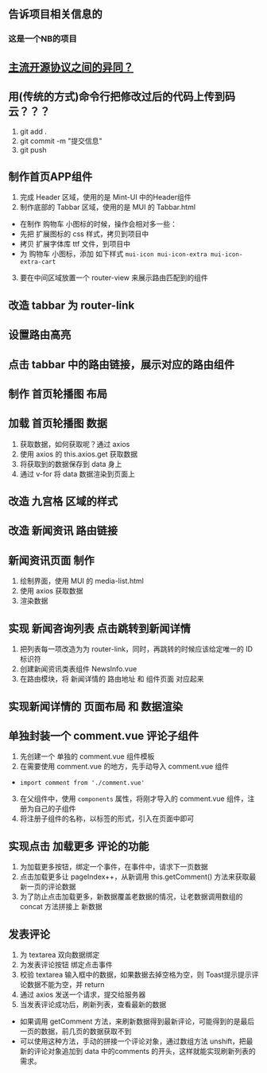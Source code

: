 ## 告诉项目相关信息的

### 这是一个NB的项目

## [主流开源协议之间的异同？](https://www.zhihu.com/question/19568896)

## 用(传统的方式)命令行把修改过后的代码上传到码云？？？
1. git add .
2. git commit -m "提交信息"
3. git push

## 制作首页APP组件
1. 完成 Header  区域，使用的是 Mint-UI 中的Header组件
2. 制作底部的 Tabbar 区域，使用的是 MUI 的 Tabbar.html
  + 在制作 购物车 小图标的时候，操作会相对多一些：
  + 先把 扩展图标的 css 样式，拷贝到项目中
  + 拷贝 扩展字体库 ttf 文件，到项目中
  + 为 购物车 小图标，添加 如下样式 `mui-icon mui-icon-extra mui-icon-extra-cart`
3. 要在中间区域放置一个 router-view 来展示路由匹配到的组件

## 改造 tabbar 为 router-link

## 设置路由高亮

## 点击 tabbar 中的路由链接，展示对应的路由组件

## 制作 首页轮播图 布局

## 加载 首页轮播图 数据
1. 获取数据，如何获取呢？通过 axios
2. 使用 axios 的 this.axios.get 获取数据
3. 将获取到的数据保存到 data 身上
4. 通过 v-for 将 data 数据渲染到页面上

## 改造 九宫格 区域的样式

## 改造 新闻资讯 路由链接

## 新闻资讯页面 制作
1. 绘制界面，使用 MUI 的 media-list.html
2. 使用 axios 获取数据
3. 渲染数据

## 实现 新闻咨询列表 点击跳转到新闻详情
1. 把列表每一项改造为为 router-link，同时，再跳转的时候应该给定唯一的 ID标识符
2. 创建新闻资讯类表组件 NewsInfo.vue
3. 在路由模块，将 新闻详情的 路由地址 和 组件页面 对应起来

## 实现新闻详情的 页面布局 和 数据渲染

## 单独封装一个 comment.vue 评论子组件
1. 先创建一个 单独的 comment.vue 组件模板
2. 在需要使用 comment.vue 的地方，先手动导入 comment.vue 组件
  + `import comment from './comment.vue'`
3. 在父组件中，使用 `components` 属性，将刚才导入的 comment.vue 组件，注册为自己的子组件
4. 将注册子组件的名称，以标签的形式，引入在页面中即可

## 实现点击 加载更多 评论的功能
1. 为加载更多按钮，绑定一个事件，在事件中，请求下一页数据
2. 点击加载更多让 pageIndex++，从新调用 this.getComment() 方法来获取最新一页的评论数据
3. 为了防止点击加载更多，新数据覆盖老数据的情况，让老数据调用数组的 concat 方法拼接上 新数据

## 发表评论
1. 为 textarea 双向数据绑定
2. 为发表评论按钮 绑定点击事件
3. 校验 textarea 输入框中的数据，如果数据去掉空格为空，则 Toast提示提示评论数据不能为空，并 return
4. 通过 axios 发送一个请求，提交给服务器
5. 当发表评论成功后，刷新列表，查看最新的数据
  + 如果调用 getComment 方法，来刷新数据得到最新评论，可能得到的是最后一页的数据，前几页的数据获取不到
  + 可以使用这种方法，手动的拼接一个评论对象，通过数组方法 unshift，把最新的评论对象追加到 data 中的comments 的开头，这样就能实现刷新列表的需求。